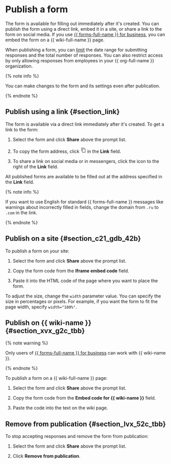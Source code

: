 # Publish a form

The form is available for filling out immediately after it's created. You can publish the form using a direct link, embed it in a site, or share a link to the form on social media. If you use [{{ forms-full-name }} for business](forms-for-org.md), you can embed the form on a {{ wiki-full-name }} page.

When publishing a form, you can [limit](restrictions.md) the date range for submitting responses and the total number of responses. You can also restrict access by only allowing responses from employees in your {{ org-full-name }} organization.


{% note info %}

You can make changes to the form and its settings even after publication.

{% endnote %}

## Publish using a link {#section_link}

The form is available via a direct link immediately after it's created. To get a link to the form:

1. Select the form and click **Share** above the prompt list.

1. To copy the form address, click ![](../_assets/forms/icon-copy.png) in the **Link** field.


1. To share a link on social media or in messengers, click the icon to the right of the **Link** field.

All published forms are available to be filled out at the address specified in the **Link** field.


{% note info %}

If you want to use English for standard {{ forms-full-name }} messages like warnings about incorrectly filled in fields, change the domain from `.ru` to `.com` in the link.

{% endnote %}

## Publish on a site {#section_c21_gdb_42b}

To publish a form on your site:

1. Select the form and click **Share** above the prompt list.

1. Copy the form code from the **Iframe embed code** field.

1. Paste it into the HTML code of the page where you want to place the form.

To adjust the size, change the `width` parameter value. You can specify the size in percentages or pixels. For example, if you want the form to fit the page width, specify `width="100%"`.

## Publish on {{ wiki-name }} {#section_xvx_g2c_tbb}


{% note warning %}

Only users of [{{ forms-full-name }} for business](forms-for-org.md) can work with {{ wiki-name }}.

{% endnote %}

To publish a form on a {{ wiki-full-name }} page:

1. Select the form and click **Share** above the prompt list.

1. Copy the form code from the **Embed code for {{ wiki-name }}** field.

1. Paste the code into the text on the wiki page.


## Remove from publication {#section_lvx_52c_tbb}

To stop accepting responses and remove the form from publication:

1. Select the form and click **Share** above the prompt list.

1. Click **Remove from publication**.

